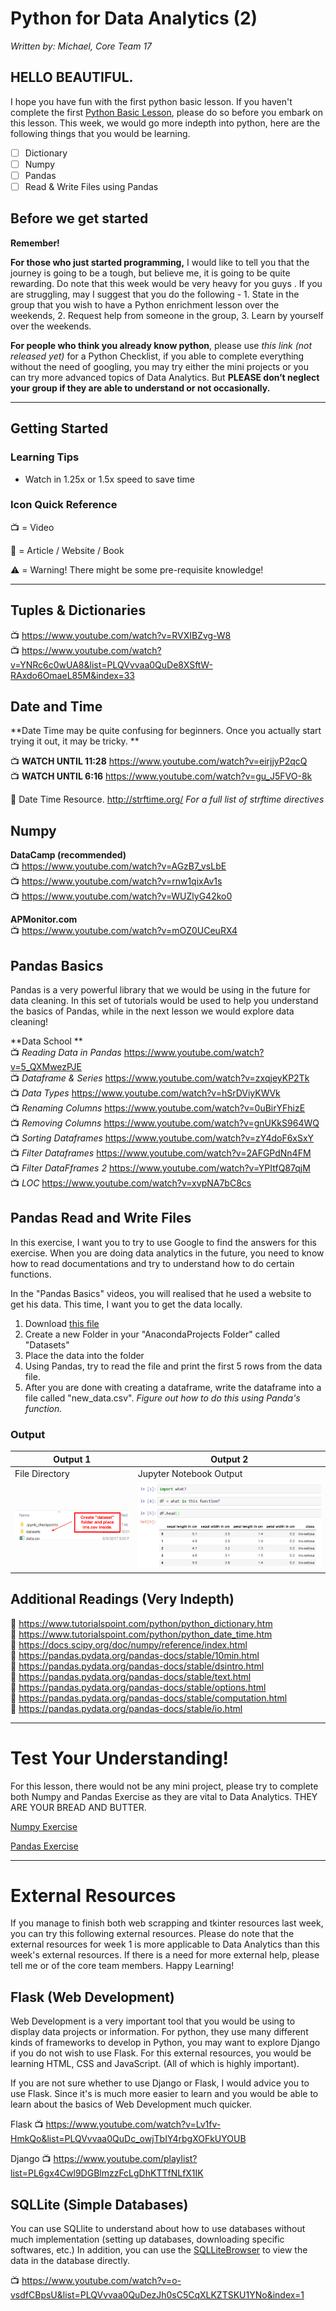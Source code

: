 # Python for Data Analytics (2)
*Written by: Michael, Core Team 17*

## HELLO BEAUTIFUL.
I hope you have fun with the first python basic lesson. If you haven't complete the first [Python Basic Lesson](https://github.com/smubia/dap-2017/blob/master/Sem%201%20-%20Data%20Analytics/02%20-%20Python%20Basics/python-syntax.md), please do so before you embark on this lesson. This week, we would go more indepth into python, here are the following things that you would be learning.

- [ ] Dictionary
- [ ] Numpy
- [ ] Pandas
- [ ] Read & Write Files using Pandas

## Before we get started
**Remember!** 

**For those who just started programming,** I would like to tell you that the journey is going to be a tough, but believe me, it is going to be quite rewarding. Do note that this week would be very heavy for you guys . If you are struggling, may I suggest that you do the following - 1. State in the group that you wish to have a Python enrichment lesson over the weekends, 2. Request help from someone in the group, 3. Learn by yourself over the weekends.

**For people who think you already know python**, please use *this link (not released yet)* for a Python Checklist, if you able to complete everything without the need of googling, you may try either the mini projects or you can try more advanced topics of Data Analytics. But **PLEASE don’t neglect your group if they are able to understand or not occasionally.**

---

## Getting Started
### Learning Tips
- Watch in 1.25x or 1.5x speed to save time

### Icon Quick Reference 

:tv: = Video

:page_with_curl: = Article / Website / Book

:warning: = Warning! There might be some pre-requisite knowledge!

---

## Tuples & Dictionaries
:tv: https://www.youtube.com/watch?v=RVXIBZvg-W8 <br/>
:tv: https://www.youtube.com/watch?v=YNRc6c0wUA8&list=PLQVvvaa0QuDe8XSftW-RAxdo6OmaeL85M&index=33

## Date and Time 
**Date Time may be quite confusing for beginners. Once you actually start trying it out, it may be tricky. **

:tv: **WATCH UNTIL 11:28** https://www.youtube.com/watch?v=eirjjyP2qcQ<br/>
:tv: **WATCH UNTIL 6:16** https://www.youtube.com/watch?v=gu_J5FVO-8k

:page_with_curl: Date Time Resource. http://strftime.org/ *For a full list of strftime directives*

## Numpy 
**DataCamp (recommended)**<br/>
:tv: https://www.youtube.com/watch?v=AGzB7_vsLbE <br/>
:tv: https://www.youtube.com/watch?v=rnw1qixAv1s <br/>
:tv: https://www.youtube.com/watch?v=WUZlyG42ko0 <br/>

**APMonitor.com**<br/>
:tv: https://www.youtube.com/watch?v=mOZ0UCeuRX4 <br/>

## Pandas Basics
Pandas is a very powerful library that we would be using in the future for data cleaning. In this set of tutorials would be used to help you understand the basics of Pandas, while in the next lesson we would explore data cleaning!

**Data School **<br/>
:tv: *Reading Data in Pandas* https://www.youtube.com/watch?v=5_QXMwezPJE <br/>
:tv: *Dataframe & Series* https://www.youtube.com/watch?v=zxqjeyKP2Tk <br/>
:tv: *Data Types* https://www.youtube.com/watch?v=hSrDViyKWVk <br/>
:tv: *Renaming Columns* https://www.youtube.com/watch?v=0uBirYFhizE <br/>
:tv: *Removing Columns* https://www.youtube.com/watch?v=gnUKkS964WQ <br/>
:tv: *Sorting Dataframes* https://www.youtube.com/watch?v=zY4doF6xSxY <br/>
:tv: *Filter Dataframes* https://www.youtube.com/watch?v=2AFGPdNn4FM <br/>
:tv: *Filter DataFframes 2* https://www.youtube.com/watch?v=YPItfQ87qjM <br/>
:tv: *LOC* https://www.youtube.com/watch?v=xvpNA7bC8cs <br/>

## Pandas Read and Write Files
In this exercise, I want you to try to use Google to find the answers for this exercise. When you are doing data analytics in the future, you need to know how to read documentations and try to understand how to do certain functions. 

In the "Pandas Basics" videos, you will realised that he used a website to get his data. This time, I want you to get the data locally.
1. Download [this file](https://drive.google.com/open?id=0B4co3D7kCi9oSGFFdWd3YkdkdU0)
2. Create a new Folder in your "AnacondaProjects Folder" called "Datasets"
3. Place the data into the folder
4. Using Pandas, try to read the file and print the first 5 rows from the data file.
5. After you are done with creating a dataframe, write the dataframe into a file called "new_data.csv". *Figure out how to do this using Panda's function.*

### Output

Output 1 | Output 2 
------------ | ------------- 
File Directory | Jupyter Notebook Output
![](./pics/pandas1.png) | ![](./pics/pandas2.png) 




## Additional Readings (Very Indepth)
:page_with_curl: https://www.tutorialspoint.com/python/python_dictionary.htm<br/>
:page_with_curl: https://www.tutorialspoint.com/python/python_date_time.htm<br/>
:page_with_curl: https://docs.scipy.org/doc/numpy/reference/index.html<br/>
:page_with_curl: https://pandas.pydata.org/pandas-docs/stable/10min.html<br/>
:page_with_curl: https://pandas.pydata.org/pandas-docs/stable/dsintro.html  <br/>
:page_with_curl: https://pandas.pydata.org/pandas-docs/stable/text.html  <br/>
:page_with_curl: https://pandas.pydata.org/pandas-docs/stable/options.html  <br/>
:page_with_curl: https://pandas.pydata.org/pandas-docs/stable/computation.html  <br/>
:page_with_curl: https://pandas.pydata.org/pandas-docs/stable/io.html  <br/>

---

# Test Your Understanding!
For this lesson, there would not be any mini project, please try to complete both Numpy and Pandas Exercise as they are vital to Data Analytics. THEY ARE YOUR BREAD AND BUTTER.

[Numpy Exercise](https://drive.google.com/open?id=0B4co3D7kCi9od1lzdjE3Z0Z2SWc)

[Pandas Exercise](https://drive.google.com/open?id=0B4co3D7kCi9oa1g1OWpSOEFZQVU)


---


# External Resources
If you manage to finish both web scrapping and tkinter resources last week, you can try this following external resources. Please do note that the external resources for week 1 is more applicable to Data Analytics than this week's external resources. If there is a need for more external help, please tell me or of the core team members. Happy Learning!


## Flask (Web Development)
Web Development is a very important tool that you would be using to display data projects or information. For python, they use many different kinds of frameworks to develop in Python, you may want to explore Django if you do not wish to use Flask. For this external resources, you would be learning HTML, CSS and JavaScript. (All of which is highly important).

If you are not sure whether to use Django or Flask, I would advice you to use Flask. Since it's is much more easier to learn and you would be able to learn about the basics of Web Development much quicker. 

Flask
:tv: https://www.youtube.com/watch?v=Lv1fv-HmkQo&list=PLQVvvaa0QuDc_owjTbIY4rbgXOFkUYOUB


Django 
:tv: https://www.youtube.com/playlist?list=PL6gx4Cwl9DGBlmzzFcLgDhKTTfNLfX1IK

## SQLLite (Simple Databases)
You can use SQLlite to understand about how to use databases without much implementation (setting up databases, downloading specific softwares, etc.) In addition, you can use the [SQLLiteBrowser](https://github.com/sqlitebrowser/sqlitebrowser/releases) to view the data in the database directly.

:tv: https://www.youtube.com/watch?v=o-vsdfCBpsU&list=PLQVvvaa0QuDezJh0sC5CqXLKZTSKU1YNo&index=1

